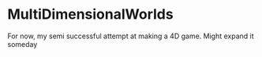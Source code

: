 # MultiDimensionalWorlds

For now, my semi successful attempt at making a 4D game. Might expand it someday
